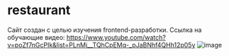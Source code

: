 # restaurant
Сайт создан с целью изучения frontend-разработки. Ссылка на обучающие видео: https://www.youtube.com/watch?v=poZf7nGcPIk&list=PLnMj__TQhCpEMq-_pJaBNhf4QHh12p05y 
![image](https://github.com/EmmaMaltseva/restaurant/assets/92587254/7765bc3e-b4a2-4f81-8eba-e23788857526)
